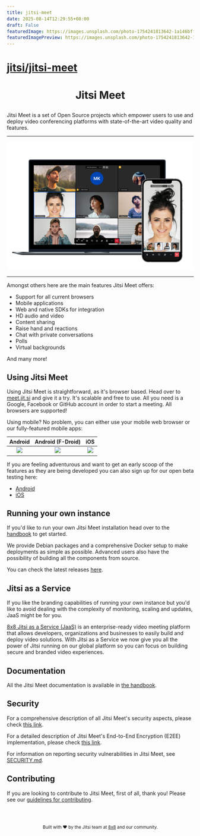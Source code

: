 ```yaml
---
title: jitsi-meet
date: 2025-08-14T12:29:55+08:00
draft: False
featuredImage: https://images.unsplash.com/photo-1754241813642-1a146bff7bf8?ixid=M3w0NjAwMjJ8MHwxfHJhbmRvbXx8fHx8fHx8fDE3NTUxNDU3Njl8&ixlib=rb-4.1.0
featuredImagePreview: https://images.unsplash.com/photo-1754241813642-1a146bff7bf8?ixid=M3w0NjAwMjJ8MHwxfHJhbmRvbXx8fHx8fHx8fDE3NTUxNDU3Njl8&ixlib=rb-4.1.0
---
```


# [jitsi/jitsi-meet](https://github.com/jitsi/jitsi-meet)

# <p align="center">Jitsi Meet</p>

Jitsi Meet is a set of Open Source projects which empower users to use and deploy
video conferencing platforms with state-of-the-art video quality and features.

<hr />

<p align="center">
<img src="https://raw.githubusercontent.com/jitsi/jitsi-meet/master/readme-img1.png" width="900" />
</p>

<hr />

Amongst others here are the main features Jitsi Meet offers:

* Support for all current browsers
* Mobile applications
* Web and native SDKs for integration
* HD audio and video
* Content sharing
* Raise hand and reactions
* Chat with private conversations
* Polls
* Virtual backgrounds

And many more!

## Using Jitsi Meet

Using Jitsi Meet is straightforward, as it's browser based. Head over to [meet.jit.si](https://meet.jit.si) and give it a try. It's scalable and free to use. All you need is a Google, Facebook or GitHub account in order to start a meeting. All browsers are supported!

Using mobile? No problem, you can either use your mobile web browser or our fully-featured
mobile apps:

| Android | Android (F-Droid) | iOS |
|:-:|:-:|:-:|
| [<img src="resources/img/google-play-badge.png" height="50">](https://play.google.com/store/apps/details?id=org.jitsi.meet) | [<img src="resources/img/f-droid-badge.png" height="50">](https://f-droid.org/packages/org.jitsi.meet/) | [<img src="resources/img/appstore-badge.png" height="50">](https://itunes.apple.com/us/app/jitsi-meet/id1165103905) |

If you are feeling adventurous and want to get an early scoop of the features as they are being
developed you can also sign up for our open beta testing here:

* [Android](https://play.google.com/apps/testing/org.jitsi.meet)
* [iOS](https://testflight.apple.com/join/isy6ja7S)

## Running your own instance

If you'd like to run your own Jitsi Meet installation head over to the [handbook](https://jitsi.github.io/handbook/docs/devops-guide/) to get started.

We provide Debian packages and a comprehensive Docker setup to make deployments as simple as possible.
Advanced users also have the possibility of building all the components from source.

You can check the latest releases [here](https://jitsi.github.io/handbook/docs/releases).

## Jitsi as a Service

If you like the branding capabilities of running your own instance but you'd like
to avoid dealing with the complexity of monitoring, scaling and updates, JaaS might be
for you.

[8x8 Jitsi as a Service (JaaS)](https://jaas.8x8.vc) is an enterprise-ready video meeting platform that allows developers, organizations and businesses to easily build and deploy video solutions. With Jitsi as a Service we now give you all the power of Jitsi running on our global platform so you can focus on building secure and branded video experiences.

## Documentation

All the Jitsi Meet documentation is available in [the handbook](https://jitsi.github.io/handbook/).

## Security

For a comprehensive description of all Jitsi Meet's security aspects, please check [this link](https://jitsi.org/security).

For a detailed description of Jitsi Meet's End-to-End Encryption (E2EE) implementation,
please check [this link](https://jitsi.org/e2ee-whitepaper/).

For information on reporting security vulnerabilities in Jitsi Meet, see [SECURITY.md](./SECURITY.md).

## Contributing

If you are looking to contribute to Jitsi Meet, first of all, thank you! Please
see our [guidelines for contributing](CONTRIBUTING.md).

<br />
<br />

<footer>
<p align="center" style="font-size: smaller;">
Built with ❤️ by the Jitsi team at <a href="https://8x8.com" target="_blank">8x8</a> and our community.
</p>
</footer>
